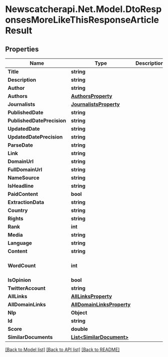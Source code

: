 # Newscatcherapi.Net.Model.DtoResponsesMoreLikeThisResponseArticleResult

## Properties

Name | Type | Description | Notes
------------ | ------------- | ------------- | -------------
**Title** | **string** |  | 
**Description** | **string** |  | [optional] 
**Author** | **string** |  | [optional] 
**Authors** | [**AuthorsProperty**](AuthorsProperty.md) |  | [optional] 
**Journalists** | [**JournalistsProperty**](JournalistsProperty.md) |  | [optional] 
**PublishedDate** | **string** |  | [optional] 
**PublishedDatePrecision** | **string** |  | [optional] 
**UpdatedDate** | **string** |  | [optional] 
**UpdatedDatePrecision** | **string** |  | [optional] 
**ParseDate** | **string** |  | [optional] 
**Link** | **string** |  | 
**DomainUrl** | **string** |  | 
**FullDomainUrl** | **string** |  | 
**NameSource** | **string** |  | [optional] 
**IsHeadline** | **string** |  | [optional] 
**PaidContent** | **bool** |  | [optional] 
**ExtractionData** | **string** |  | 
**Country** | **string** |  | [optional] 
**Rights** | **string** |  | [optional] 
**Rank** | **int** |  | 
**Media** | **string** |  | [optional] 
**Language** | **string** |  | [optional] 
**Content** | **string** |  | 
**WordCount** | **int** |  | [optional] [default to 0]
**IsOpinion** | **bool** |  | [optional] 
**TwitterAccount** | **string** |  | [optional] 
**AllLinks** | [**AllLinksProperty**](AllLinksProperty.md) |  | [optional] 
**AllDomainLinks** | [**AllDomainLinksProperty**](AllDomainLinksProperty.md) |  | [optional] 
**Nlp** | **Object** |  | [optional] 
**Id** | **string** |  | 
**Score** | **double** |  | 
**SimilarDocuments** | [**List&lt;SimilarDocument&gt;**](SimilarDocument.md) |  | [optional] 

[[Back to Model list]](../README.md#documentation-for-models) [[Back to API list]](../README.md#documentation-for-api-endpoints) [[Back to README]](../README.md)


